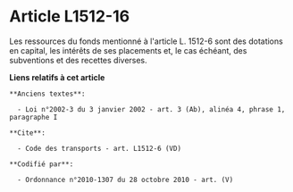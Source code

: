 # Article L1512-16

Les ressources du fonds mentionné à l'article L. 1512-6 sont des dotations en capital, les intérêts de ses placements et, le
cas échéant, des subventions et des recettes diverses.

**Liens relatifs à cet article**

	**Anciens textes**:

	  - Loi n°2002-3 du 3 janvier 2002 - art. 3 (Ab), alinéa 4, phrase 1, paragraphe I

	**Cite**:

	  - Code des transports - art. L1512-6 (VD)

	**Codifié par**:

	  - Ordonnance n°2010-1307 du 28 octobre 2010 - art. (V)
